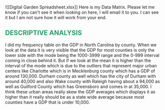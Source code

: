 []()![[Digital Garden Spreadsheet.xlsx]]
Here is my Data Matrix. Please let me know if you can't see it when looking on here, I will email it to you. I can see it but I am not sure how it will work from your end.



## <span style="color:rgb(38, 156, 105)">DESCRIPTIVE ANALYSIS</span>

I did my frequency table on the GDP in North Carolina by county. When we look at the data it is very visible that the GDP for most counties is only the lower side with the mode being  the 1000-3999 range and the 0-999 interval coming in close behind it. But if we look at the mean it is higher than the interval of the mode which is due to the outliers that represent major urban centers like Charlotte which is in Mecklenburg county which has a GDP of around 130,000. Durham county as well which has the city of Durham with around 40,000 and also Wake county with Raleigh having about a 94,000 as well as Guilford County which has Greensboro and comes in at 35,000. I think these urban areas really skew the GDP averages which displays it as higher than it really should be as a state wide average because most counties have a GDP that is under 10,000. 
